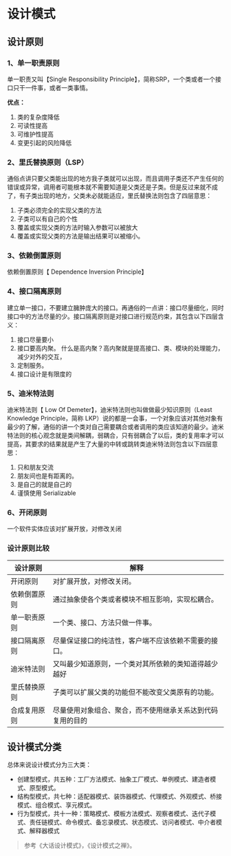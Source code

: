 # 设计模式

## 设计原则
### 1、单一职责原则
单一职责又叫【Single Responsibility Principle】，简称SRP，一个类或者一个接口只干一件事，或者一类事情。

**优点：**
1. 类的复杂度降低
2. 可读性提高
3. 可维护性提高
4. 变更引起的风险降低

### 2、里氏替换原则（LSP）
通俗点讲只要父类能出现的地方我子类就可以出现，而且调用子类还不产生任何的错误或异常，调用者可能根本就不需要知道是父类还是子类。但是反过来就不成了，有子类出现的地方，父类未必就能适应，里氏替换法则包含了四层意思：
1. 子类必须完全的实现父类的方法
2. 子类可以有自己的个性
3. 覆盖或实现父类的方法时输入参数可以被放大
4. 覆盖或实现父类的方法是输出结果可以被缩小。

### 3、依赖倒置原则
依赖倒置原则【 Dependence Inversion Principle】

### 4、接口隔离原则
建立单一接口，不要建立臃肿庞大的接口。再通俗的一点讲：接口尽量细化，同时接口中的方法尽量的少。接口隔离原则是对接口进行规范约束，其包含以下四层含义：
1. 接口尽量要小
2. 接口要高内聚。 什么是高内聚？高内聚就是提高接口、类、模块的处理能力，减少对外的交互，
3. 定制服务。
4. 接口设计是有限度的

### 5、迪米特法则
迪米特法则【 Low Of Demeter】，迪米特法则也叫做做最少知识原则（Least Knowledge Principle，简称 LKP）说的都是一会事，一个对象应该对其他对象有最少的了解，通俗的讲一个类对自己需要耦合或者调用的类应该知道的最少。迪米特法则的核心观念就是类间解耦，弱耦合，只有弱耦合了以后，类的复用率才可以提高，其要求的结果就是产生了大量的中转或跳转类迪米特法则包含以下四层意思：
1. 只和朋友交流
2. 朋友间也是有距离的。
3. 是自己的就是自己的
4. 谨慎使用 Serializable

### 6、开闭原则
一个软件实体应该对扩展开放，对修改关闭



### 设计原则比较

| 设计原则     | 解释                                                       |
| ------------ | ---------------------------------------------------------- |
| 开闭原则     | 对扩展开放，对修改关闭。                                   |
| 依赖倒置原则 | 通过抽象使各个类或者模块不相互影响，实现松耦合。           |
| 单一职责原则 | 一个类、接口、方法只做一件事。                             |
| 接口隔离原则 | 尽量保证接口的纯洁性，客户端不应该依赖不需要的接口。       |
| 迪米特法则   | 又叫最少知道原则，一个类对其所依赖的类知道得越少越好       |
| 里氏替换原则 | 子类可以扩展父类的功能但不能改变父类原有的功能。           |
| 合成复用原则 | 尽量使用对象组合、聚合，而不使用继承关系达到代码复用的目的 |



## 设计模式分类
总体来说设计模式分为三大类：
* 创建型模式，共五种：工厂方法模式、抽象工厂模式、单例模式、建造者模式、原型模式。
* 结构型模式，共七种：适配器模式、装饰器模式、代理模式、外观模式、桥接模式、组合模式、享元模式。
* 行为型模式，共十一种：策略模式、模板方法模式、观察者模式、迭代子模式、责任链模式、命令模式、备忘录模式、状态模式、访问者模式、中介者模式、解释器模式


> 参考《大话设计模式》，《设计模式之禅》。
